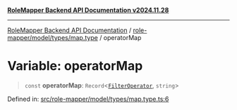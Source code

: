 [**RoleMapper Backend API Documentation v2024.11.28**](../../../../../README.md)

***

[RoleMapper Backend API Documentation](../../../../../modules.md) / [role-mapper/model/types/map.type](../README.md) / operatorMap

# Variable: operatorMap

> `const` **operatorMap**: `Record`\<[`FilterOperator`](../../filter.type/type-aliases/FilterOperator.md), `string`\>

Defined in: [src/role-mapper/model/types/map.type.ts:6](https://github.com/FlowCraft-AG/RoleMapper/blob/de0e51be3f89e6fa69f76597242a3d3e3b4ee01f/backend/src/role-mapper/model/types/map.type.ts#L6)
